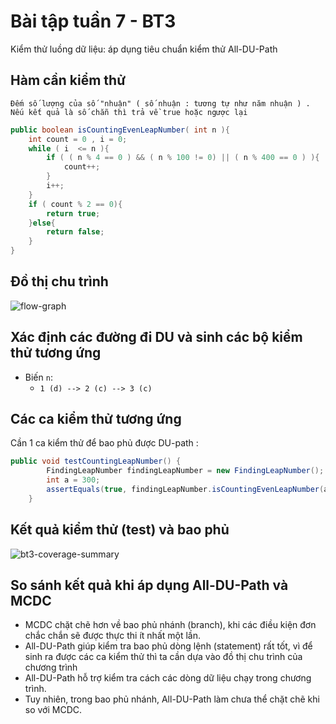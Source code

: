 ﻿# Bài tập tuần 7 - BT3
Kiểm thử luồng dữ liệu: áp dụng tiêu chuẩn kiểm thử All-DU-Path

## Hàm cần kiểm thử
` Đếm số lượng của số "nhuận" ( số nhuận : tương tự như năm nhuận ) . Nếu kết quả là số chẵn thì trả về true hoặc ngược lại `
```java
public boolean isCountingEvenLeapNumber( int n ){
    int count = 0 , i = 0;                                              // 1
    while ( i  <= n ){                                                  // 2
        if ( ( n % 4 == 0 ) && ( n % 100 != 0) || ( n % 400 == 0 ) ){   // 3
            count++;                                                    // 4
        }
        i++;                                                            // 5
    }
    if ( count % 2 == 0){                                               // 6
        return true;                                                    // 7
    }else{
        return false;                                                   // 8
    }
}
```

## Đồ thị chu trình
![flow-graph](https://github.com/dungnd58/int3117-2016/tree/master/Nhom-07/KieuMinhDuc/BT3/screenshots/data_flow.png)

## Xác định các đường đi DU và sinh các bộ kiểm thử tương ứng
- Biến `n`:
  + `1 (d) --> 2 (c) --> 3 (c)`
## Các ca kiểm thử tương ứng
Cần 1 ca kiểm thử để bao phủ được DU-path :

```java
public void testCountingLeapNumber() {		
		FindingLeapNumber findingLeapNumber = new FindingLeapNumber();
		int a = 300;
		assertEquals(true, findingLeapNumber.isCountingEvenLeapNumber(a));
	}
```
## Kết quả kiểm thử (test) và bao phủ

![bt3-coverage-summary](https://github.com/dungnd58/int3117-2016/tree/master/Nhom-07/KieuMinhDuc/BT3/screenshots/converage_test.png)

## So sánh kết quả khi áp dụng All-DU-Path và MCDC

- MCDC chặt chẽ hơn về bao phủ nhánh (branch), khi các điều kiện đơn chắc chắn sẽ được thực thi ít nhất một lần.
- All-DU-Path giúp kiểm tra bao phủ dòng lệnh (statement) rất tốt, vì để sinh ra được các ca kiểm thử thì ta cần dựa vào đồ thị chu trình của chương trình
- All-DU-Path hỗ trợ kiểm tra cách các dòng dữ liệu chạy trong chương trình.
- Tuy nhiên, trong bao phủ nhánh, All-DU-Path làm chưa thể chặt chẽ khi so với MCDC.